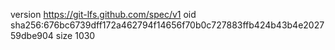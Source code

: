 version https://git-lfs.github.com/spec/v1
oid sha256:676bc6739dff172a462794f14656f70b0c727883ffb424b43b4e202759dbe904
size 1030
